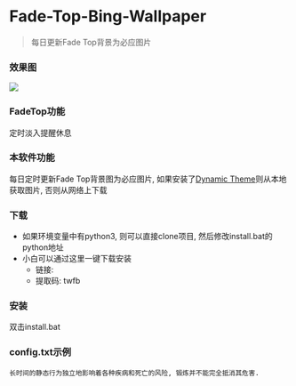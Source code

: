 # Fade-Top-Bing-Wallpaper
> 每日更新Fade Top背景为必应图片


### 效果图
![](example.gif)

### FadeTop功能
定时淡入提醒休息

### 本软件功能
每日定时更新Fade Top背景图为必应图片, 如果安装了[Dynamic Theme](https://www.microsoft.com/zh-cn/p/dynamic-theme/9nblggh1zbkw)则从本地获取图片, 否则从网络上下载

### 下载
- 如果环境变量中有python3, 则可以直接clone项目, 然后修改install.bat的python地址
- 小白可以通过这里一键下载安装
    - 链接: 
    - 提取码: twfb

### 安装
双击install.bat
 
### config.txt示例
```
长时间的静态行为独立地影响着各种疾病和死亡的风险, 锻炼并不能完全抵消其危害.
```
